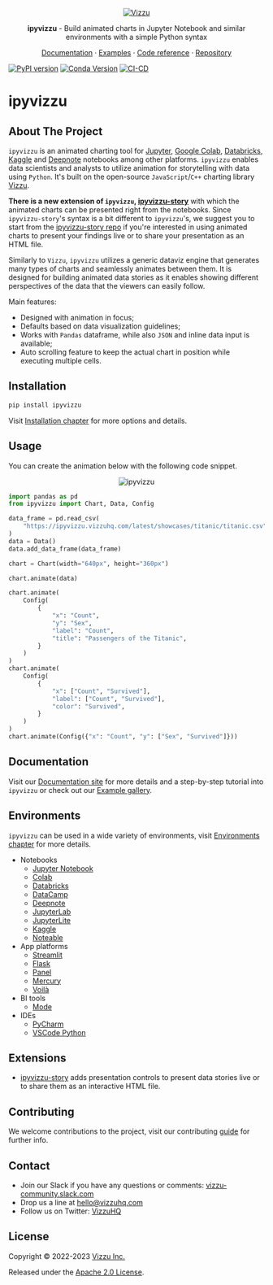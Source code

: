 <p align="center">
  <a href="https://ipyvizzu.vizzuhq.com/latest/">
    <img src="https://lib.vizzuhq.com/latest/readme/infinite-60.gif" alt="Vizzu" />
  </a>
  <p align="center"><b>ipyvizzu</b> - Build animated charts in Jupyter Notebook and similar environments with a simple Python syntax</p>
  <p align="center">
    <a href="https://ipyvizzu.vizzuhq.com/latest/">Documentation</a>
    · <a href="https://ipyvizzu.vizzuhq.com/latest/examples/">Examples</a>
    · <a href="https://ipyvizzu.vizzuhq.com/latest/reference/ipyvizzu/">Code reference</a>
    · <a href="https://github.com/vizzuhq/ipyvizzu">Repository</a>
  </p>
</p>

[![PyPI version](https://badge.fury.io/py/ipyvizzu.svg)](https://badge.fury.io/py/ipyvizzu)
[![Conda Version](https://img.shields.io/conda/vn/conda-forge/ipyvizzu.svg)](https://anaconda.org/conda-forge/ipyvizzu)
[![CI-CD](https://github.com/vizzuhq/ipyvizzu/actions/workflows/cicd.yml/badge.svg?branch=main)](https://github.com/vizzuhq/ipyvizzu/actions/workflows/cicd.yml)

# ipyvizzu

## About The Project

`ipyvizzu` is an animated charting tool for [Jupyter](https://jupyter.org),
[Google Colab](https://colab.research.google.com),
[Databricks](https://docs.databricks.com/notebooks),
[Kaggle](https://www.kaggle.com/code) and [Deepnote](https://deepnote.com)
notebooks among other platforms. `ipyvizzu` enables data scientists and analysts
to utilize animation for storytelling with data using `Python`. It's built on
the open-source `JavaScript`/`C++` charting library
[Vizzu](https://github.com/vizzuhq/vizzu-lib).

**There is a new extension of `ipyvizzu`,
[ipyvizzu-story](https://vizzuhq.github.io/ipyvizzu-story/)** with which the
animated charts can be presented right from the notebooks. Since
`ipyvizzu-story`'s syntax is a bit different to `ipyvizzu`'s, we suggest you to
start from the [ipyvizzu-story repo](https://github.com/vizzuhq/ipyvizzu-story)
if you're interested in using animated charts to present your findings live or
to share your presentation as an HTML file.

Similarly to `Vizzu`, `ipyvizzu` utilizes a generic dataviz engine that
generates many types of charts and seamlessly animates between them. It is
designed for building animated data stories as it enables showing different
perspectives of the data that the viewers can easily follow.

Main features:

- Designed with animation in focus;
- Defaults based on data visualization guidelines;
- Works with `Pandas` dataframe, while also `JSON` and inline data input is
  available;
- Auto scrolling feature to keep the actual chart in position while executing
  multiple cells.

## Installation

```sh
pip install ipyvizzu
```

Visit [Installation chapter](https://ipyvizzu.vizzuhq.com/latest/installation/)
for more options and details.

## Usage

You can create the animation below with the following code snippet.

<p align="center">
  <img src="https://ipyvizzu.vizzuhq.com/latest/assets/ipyvizzu-promo.gif" alt="ipyvizzu" />
</p>

```python
import pandas as pd
from ipyvizzu import Chart, Data, Config

data_frame = pd.read_csv(
    "https://ipyvizzu.vizzuhq.com/latest/showcases/titanic/titanic.csv"
)
data = Data()
data.add_data_frame(data_frame)

chart = Chart(width="640px", height="360px")

chart.animate(data)

chart.animate(
    Config(
        {
            "x": "Count",
            "y": "Sex",
            "label": "Count",
            "title": "Passengers of the Titanic",
        }
    )
)
chart.animate(
    Config(
        {
            "x": ["Count", "Survived"],
            "label": ["Count", "Survived"],
            "color": "Survived",
        }
    )
)
chart.animate(Config({"x": "Count", "y": ["Sex", "Survived"]}))
```

## Documentation

Visit our [Documentation site](https://ipyvizzu.vizzuhq.com/latest/) for more
details and a step-by-step tutorial into `ipyvizzu` or check out our
[Example gallery](https://ipyvizzu.vizzuhq.com/latest/examples/).

## Environments

`ipyvizzu` can be used in a wide variety of environments, visit
[Environments chapter](https://ipyvizzu.vizzuhq.com/latest/environments/) for
more details.

- Notebooks
  - [Jupyter Notebook](https://ipyvizzu.vizzuhq.com/latest/environments/notebook/jupyternotebook/)
  - [Colab](https://ipyvizzu.vizzuhq.com/latest/environments/notebook/colab/)
  - [Databricks](https://ipyvizzu.vizzuhq.com/latest/environments/notebook/databricks/)
  - [DataCamp](https://ipyvizzu.vizzuhq.com/latest/environments/notebook/datacamp/)
  - [Deepnote](https://ipyvizzu.vizzuhq.com/latest/environments/notebook/deepnote/)
  - [JupyterLab](https://ipyvizzu.vizzuhq.com/latest/environments/notebook/jupyterlab/)
  - [JupyterLite](https://ipyvizzu.vizzuhq.com/latest/environments/notebook/jupyterlite/)
  - [Kaggle](https://ipyvizzu.vizzuhq.com/latest/environments/notebook/kaggle/)
  - [Noteable](https://ipyvizzu.vizzuhq.com/latest/environments/notebook/noteable/)
- App platforms
  - [Streamlit](https://ipyvizzu.vizzuhq.com/latest/environments/platform/streamlit/)
  - [Flask](https://ipyvizzu.vizzuhq.com/latest/environments/platform/flask/)
  - [Panel](https://ipyvizzu.vizzuhq.com/latest/environments/platform/panel/)
  - [Mercury](https://ipyvizzu.vizzuhq.com/latest/environments/platform/mercury/)
  - [Voilà](https://ipyvizzu.vizzuhq.com/latest/environments/platform/voila/)
- BI tools
  - [Mode](https://ipyvizzu.vizzuhq.com/latest/environments/bi/mode/)
- IDEs
  - [PyCharm](https://ipyvizzu.vizzuhq.com/latest/environments/ide/pycharm/)
  - [VSCode Python](https://ipyvizzu.vizzuhq.com/latest/environments/ide/vscode/)

## Extensions

- [ipyvizzu-story](https://ipyvizzu-story.vizzuhq.com/) adds presentation
  controls to present data stories live or to share them as an interactive HTML
  file.

## Contributing

We welcome contributions to the project, visit our contributing
[guide](https://ipyvizzu.vizzuhq.com/latest/CONTRIBUTING/) for further info.

## Contact

- Join our Slack if you have any questions or comments:
  [vizzu-community.slack.com](https://join.slack.com/t/vizzu-community/shared_invite/zt-w2nqhq44-2CCWL4o7qn2Ns1EFSf9kEg)
- Drop us a line at hello@vizzuhq.com
- Follow us on Twitter: [VizzuHQ](https://twitter.com/VizzuHQ)

## License

Copyright © 2022-2023 [Vizzu Inc.](https://vizzuhq.com)

Released under the
[Apache 2.0 License](https://ipyvizzu.vizzuhq.com/latest/LICENSE/).
